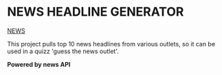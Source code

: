 # NEWS HEADLINE GENERATOR 

[NEWS](https://www.google.com/url?sa=i&source=images&cd=&ved=2ahUKEwi3_N3qu4XjAhW1AGMBHZNTCvUQjRx6BAgBEAU&url=http%3A%2F%2Ffivebars.co.uk%2Fweve-got-some-news%2Fnews-1%2F&psig=AOvVaw1_w_iE8WQw7qn53JUGcD0W&ust=1561580765030164)

This project pulls top 10 news headlines from various outlets, so it can be used in a quizz 'guess the news outlet'.

**Powered by news API**
